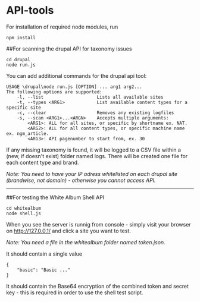 # API-tools

For installation of required node modules, run

	npm install

##For scanning the drupal API for taxonomy issues

	cd drupal
	node run.js

You can add additional commands for the drupal api tool:

	USAGE \drupal\node run.js [OPTION] ... arg1 arg2...
	The following options are supported:                       
		-l, --list                    Lists all available sites
		-t, --types <ARG1>            List available content types for a specific site   
		-c, --clear                   Removes any existing logfiles
		-s, --scan <ARG1>...<ARGN>    Accepts multiple arguments:
			<ARG1>: ALL for all sites, or specific by shortname ex. NAT.
			<ARG2>: ALL for all content types, or specific machine name ex. ngm_article.
			<ARG3>: API pagenumber to start from, ex. 30

If any missing taxonomy is found, it will be logged to a CSV file within a (new, if doesn't exist) folder named logs. There will be created one file for each content type and brand.

*Note: You need to have your IP adress whitelisted on each drupal site (brandwise, not domain) - otherwise you cannot access API.*

---

##For testing the White Album Shell API

	cd whitealbum
	node shell.js
	
When you see the server is runnig from console - simply visit your browser on http://127.0.0.1/ and click a site you want to test.

*Note: You need a file in the whitealbum folder named token.json.*

It should contain a single value

	{
		"basic": "Basic ..." 
	}

It should contain the Base64 encryption of the combined token and secret key - this is required in order to use the shell test script.

